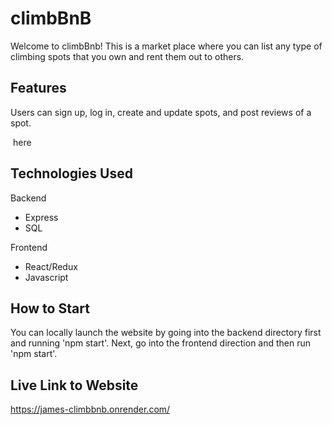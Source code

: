 # climbBnB

Welcome to climbBnb! 
This is a market place where you can list any type of climbing spots that you own and rent them out to others.

## Features

Users can sign up, log in, create and update spots, and post reviews of a spot.

<Img> here

## Technologies Used
Backend
- Express
- SQL

Frontend
- React/Redux
- Javascript

## How to Start
You can locally launch the website by going into the backend directory first and running 'npm start'.
Next, go into the frontend direction and then run 'npm start'.

## Live Link to Website 
https://james-climbbnb.onrender.com/

